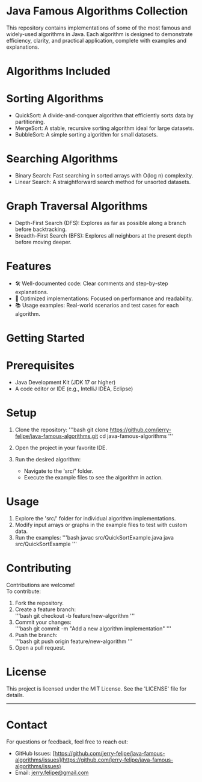 # Java Famous Algorithms Collection

This repository contains implementations of some of the most famous and widely-used algorithms in Java. Each algorithm is designed to demonstrate efficiency, clarity, and practical application, complete with examples and explanations.

# Algorithms Included

# Sorting Algorithms
- QuickSort: A divide-and-conquer algorithm that efficiently sorts data by partitioning.
- MergeSort: A stable, recursive sorting algorithm ideal for large datasets.
- BubbleSort: A simple sorting algorithm for small datasets.

# Searching Algorithms
- Binary Search: Fast searching in sorted arrays with O(log n) complexity.
- Linear Search: A straightforward search method for unsorted datasets.

# Graph Traversal Algorithms
- Depth-First Search (DFS): Explores as far as possible along a branch before backtracking.
- Breadth-First Search (BFS): Explores all neighbors at the present depth before moving deeper.

# Features
- 🛠 Well-documented code: Clear comments and step-by-step explanations.
- 🚀 Optimized implementations: Focused on performance and readability.
- 📚 Usage examples: Real-world scenarios and test cases for each algorithm.

# Getting Started

# Prerequisites
- Java Development Kit (JDK 17 or higher)
- A code editor or IDE (e.g., IntelliJ IDEA, Eclipse)

# Setup
1. Clone the repository:
   '''bash
   git clone https://github.com/jerry-felipe/java-famous-algorithms.git
   cd java-famous-algorithms
   '''

2. Open the project in your favorite IDE.

3. Run the desired algorithm:
   - Navigate to the 'src/' folder.
   - Execute the example files to see the algorithm in action.

# Usage
1. Explore the 'src/' folder for individual algorithm implementations.
2. Modify input arrays or graphs in the example files to test with custom data.
3. Run the examples:
   '''bash
   javac src/QuickSortExample.java
   java src/QuickSortExample
   '''

# Contributing
Contributions are welcome!  
To contribute:
1. Fork the repository.
2. Create a feature branch:  
   '''bash
   git checkout -b feature/new-algorithm
   '''
3. Commit your changes:  
   '''bash
   git commit -m "Add a new algorithm implementation"
   '''
4. Push the branch:  
   '''bash
   git push origin feature/new-algorithm
   '''
5. Open a pull request.

# License
This project is licensed under the MIT License. See the 'LICENSE' file for details.

---

# Contact
For questions or feedback, feel free to reach out:
- GitHub Issues: [https://github.com/jerry-felipe/java-famous-algorithms/issues](https://github.com/jerry-felipe/java-famous-algorithms/issues)
- Email: jerry.felipe@gmail.com
